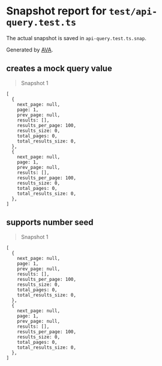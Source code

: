 # Snapshot report for `test/api-query.test.ts`

The actual snapshot is saved in `api-query.test.ts.snap`.

Generated by [AVA](https://avajs.dev).

## creates a mock query value

> Snapshot 1

    [
      {
        next_page: null,
        page: 1,
        prev_page: null,
        results: [],
        results_per_page: 100,
        results_size: 0,
        total_pages: 0,
        total_results_size: 0,
      },
      {
        next_page: null,
        page: 1,
        prev_page: null,
        results: [],
        results_per_page: 100,
        results_size: 0,
        total_pages: 0,
        total_results_size: 0,
      },
    ]

## supports number seed

> Snapshot 1

    [
      {
        next_page: null,
        page: 1,
        prev_page: null,
        results: [],
        results_per_page: 100,
        results_size: 0,
        total_pages: 0,
        total_results_size: 0,
      },
      {
        next_page: null,
        page: 1,
        prev_page: null,
        results: [],
        results_per_page: 100,
        results_size: 0,
        total_pages: 0,
        total_results_size: 0,
      },
    ]
